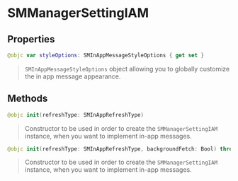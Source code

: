 # SMManagerSettingIAM

## Properties
```swift
@objc var styleOptions: SMInAppMessageStyleOptions { get set }
```

>``SMInAppMessageStyleOptions`` object allowing you to globally customize the in app message appearance.

## Methods
```swift
@objc init(refreshType: SMInAppRefreshType)
```

>Constructor to be used in order to create the ``SMManagerSettingIAM`` instance, when you want to implement in-app messages.<br/>

```swift
@objc init(refreshType: SMInAppRefreshType, backgroundFetch: Bool) throws
```

>Constructor to be used in order to create the ``SMManagerSettingIAM`` instance, when you want to implement in-app messages.<br/>
